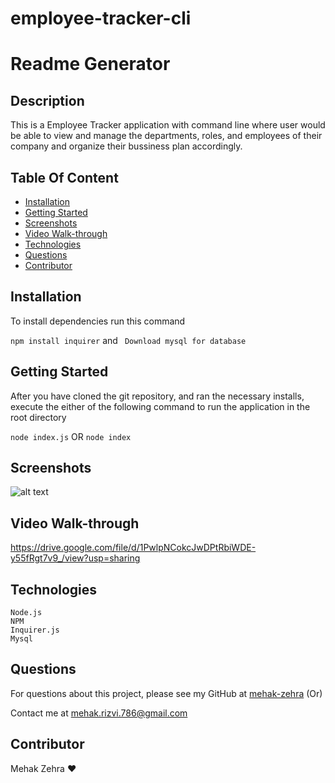 # employee-tracker-cli
# Readme Generator
  

  ## Description  
 This is a Employee Tracker application with command line where user would be able to view and manage the departments, roles, and employees of their company and organize their bussiness plan accordingly.

  ## Table Of Content  
 
  * [Installation](#installation)
  * [Getting Started](#gettingStarted)
  * [Screenshots](#screenshots)
  * [Video Walk-through](#videoWalkThrough)
  * [Technologies](#technologies)
  * [Questions](#questions)
  * [Contributor](#contributor)
  
  ## Installation  

  To install dependencies run this command 

  ```npm install inquirer``` 
      and 
  ``` Download mysql for database```


  ## Getting Started 

  After you have cloned the git repository, and ran the necessary installs, execute the either of the following command to run the application in the root directory

  ```node index.js``` 
        OR 
   ```node index```

 ## Screenshots

  ![alt text](assets/screenshot1.png)
  
  ## Video Walk-through
  https://drive.google.com/file/d/1PwlpNCokcJwDPtRbiWDE-y55fRgt7v9_/view?usp=sharing
  
  ## Technologies

    Node.js
    NPM
    Inquirer.js
    Mysql
  
  ## Questions  

  For questions about this project, please see my GitHub at [mehak-zehra](https://github.com/mehak-zehra)  (Or) 

  Contact me at mehak.rizvi.786@gmail.com

   ## Contributor  

  Mehak Zehra ♥ 